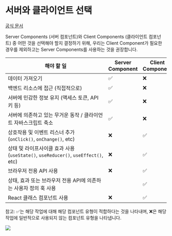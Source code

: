 # 서버와 클라이언트 선택

[공식 문서](https://nextjs.org/docs/getting-started/react-essentials#when-to-use-server-and-client-components)

Server Components (서버 컴포넌트)와 Client Components (클라이언트 컴포넌트) 중 어떤 것을 선택해야 할지 결정하기 위해, 우리는 Client Component가 필요한 경우를 제외하고는 Server Components를 사용하는 것을 권장합니다.

| 해야 할 일                                       | Server Component | Client Component |
|---------------------------------------------------|------------------|------------------|
| 데이터 가져오기                                   | ✅                | ❌                |
| 백엔드 리소스에 접근 (직접적으로)                 | ✅                | ❌                |
| 서버에 민감한 정보 유지 (액세스 토큰, API 키 등) | ✅                | ❌                |
| 서버에 의존하고 있는 무거운 동작 / 클라이언트 자바스크립트 축소 | ✅                | ❌                |
| 상호작용 및 이벤트 리스너 추가  (`onClick()`, `onChange()`, etc)                 | ❌                | ✅                |
| 상태 및 라이프사이클 효과 사용  (`useState()`, `useReducer()`, `useEffect()`, etc)                 | ❌                | ✅                |
| 브라우저 전용 API 사용                           | ❌                | ✅                |
| 상태, 효과 또는 브라우저 전용 API에 의존하는 사용자 정의 훅 사용 |  | ✅                |
| React 클래스 컴포넌트 사용                       | ❌                | ✅                |

참고: 
✅는 해당 작업에 대해 해당 컴포넌트 유형이 적합하다는 것을 나타내며, 
❌은 해당 작업에 일반적으로 사용되지 않는 컴포넌트 유형을 나타냅니다.

![](https://i.imgur.com/y4aygmY.png)

